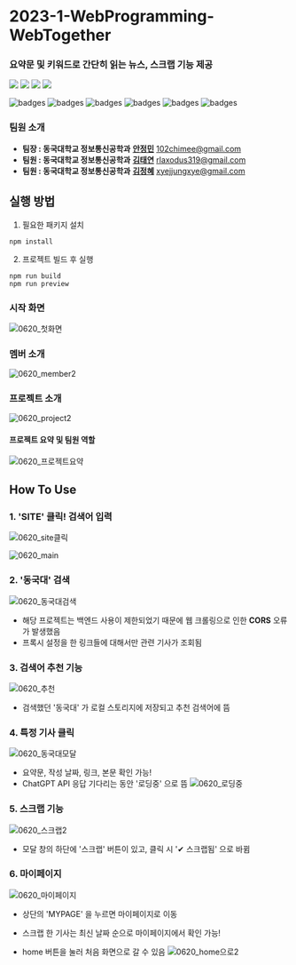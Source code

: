 # 2023-1-WebProgramming-WebTogether
### 요약문 및 키워드로 간단히 읽는 뉴스, 스크랩 기능 제공

<img src="https://img.shields.io/badge/React-61DAFB?style=flat-square&logo=React&logoColor=black"/> <img src="https://img.shields.io/badge/styled components-DB7093?style=flat-square&logo=styled-components&logoColor=white"/> <img src="https://img.shields.io/badge/Git-F05032?style=flat-square&logo=git&logoColor=white"/> <img src="https://img.shields.io/badge/GitHub-181717?style=flat-square&logo=GitHub&logoColor=white"/>


![badges](https://img.shields.io/badge/IDE-VSCode-informational)
![badges](https://img.shields.io/badge/axios-1.4.0-red)
![badges](https://img.shields.io/badge/cheerio-1.0.0-red)
![badges](https://img.shields.io/badge/API-NaverSearch-informational)
![badges](https://img.shields.io/badge/API-ChatGPT3.5-informational)
![badges](https://img.shields.io/badge/npm-18.16.0-green)

### 팀원 소개
* **팀장 : 동국대학교 정보통신공학과** [**안정민**](https://github.com/102sae) 102chimee@gmail.com
* **팀원 : 동국대학교 정보통신공학과** [**김태연**](https://github.com/taeyeon0319) rlaxodus319@gmail.com
* **팀원 : 동국대학교 정보통신공학과** [**김정혜**](https://github.com/junghye01) xyejjungxye@gmail.com


## 실행 방법
1. 필요한 패키지 설치
```
npm install
```

2. 프로젝트 빌드 후 실행
```
npm run build
npm run preview
```

### 시작 화면
![0620_첫화면](https://github.com/junghye01/2023-1-WebProgramming-WebTogether/assets/109332374/77414b4c-6793-4e93-8148-00d83d511961)

### 멤버 소개
![0620_member2](https://github.com/junghye01/2023-1-WebProgramming-WebTogether/assets/109332374/eff810bf-1abd-4957-8f00-cd8f105509bf)

### 프로젝트 소개
![0620_project2](https://github.com/junghye01/2023-1-WebProgramming-WebTogether/assets/109332374/1127d35e-f698-4995-bb22-c0addac97ea6)

#### 프로젝트 요약 및 팀원 역할
![0620_프로젝트요약](https://github.com/junghye01/2023-1-WebProgramming-WebTogether/assets/109332374/e6ebcbbc-7fab-49b8-8c29-764a133d2e2b)


## How To Use

### 1. 'SITE' 클릭!  검색어 입력
![0620_site클릭](https://github.com/junghye01/2023-1-WebProgramming-WebTogether/assets/109332374/58c7b2e2-2bdd-493b-9096-9926e29dc2a8)

![0620_main](https://github.com/junghye01/2023-1-WebProgramming-WebTogether/assets/109332374/c2a538fe-e8aa-4a35-9bab-b1adf37c3eea)

### 2. '동국대' 검색

![0620_동국대검색](https://github.com/junghye01/2023-1-WebProgramming-WebTogether/assets/109332374/8a0be092-6bf3-4f9f-bd19-32e007181bbb)

* 해당 프로젝트는 백엔드 사용이 제한되었기 때문에 웹 크롤링으로 인한 **CORS** 오류가 발생했음
* 프록시 설정을 한 링크들에 대해서만 관련 기사가 조회됨

### 3. 검색어 추천 기능

![0620_추천](https://github.com/junghye01/2023-1-WebProgramming-WebTogether/assets/109332374/a17bbfe8-ca5a-455f-a36c-c183b5d0df0c)
- 검색했던 '동국대' 가 로컬 스토리지에 저장되고 추천 검색어에 뜸

### 4. 특정 기사 클릭
![0620_동국대모달](https://github.com/junghye01/2023-1-WebProgramming-WebTogether/assets/109332374/15cce204-91b0-46fa-ba3c-2290a25d7d89)

- 요약문, 작성 날짜, 링크, 본문 확인 가능!
- ChatGPT API 응답 기다리는 동안 '로딩중' 으로 뜸
![0620_로딩중](https://github.com/junghye01/2023-1-WebProgramming-WebTogether/assets/109332374/8a856647-83fc-4567-914f-e7a319dda385)

### 5. 스크랩 기능
![0620_스크랩2](https://github.com/junghye01/2023-1-WebProgramming-WebTogether/assets/109332374/bc331b72-8fbd-47c3-ac33-63e2d56f632e)

- 모달 창의 하단에 '스크랩' 버튼이 있고, 클릭 시 '✔ 스크랩됨' 으로 바뀜

### 6. 마이페이지
![0620_마이페이지](https://github.com/junghye01/2023-1-WebProgramming-WebTogether/assets/109332374/5fb8c0ce-90ff-44d1-81f5-3d592c984b45)

- 상단의 'MYPAGE' 을 누르면 마이페이지로 이동
- 스크랩 한 기사는 최신 날짜 순으로 마이페이지에서 확인 가능!

- home 버튼을 눌러 처음 화면으로 갈 수 있음
![0620_home으로2](https://github.com/junghye01/2023-1-WebProgramming-WebTogether/assets/109332374/9b42a38f-44a6-4f60-ba8f-8d9dd69c74d8)



